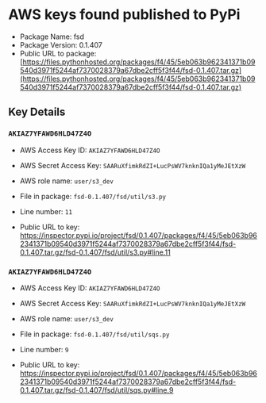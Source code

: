 # AWS keys found published to PyPi

* Package Name: fsd
* Package Version: 0.1.407
* Public URL to package: [https://files.pythonhosted.org/packages/f4/45/5eb063b962341371b09540d3971f5244af7370028379a67dbe2cff5f3f44/fsd-0.1.407.tar.gz](https://files.pythonhosted.org/packages/f4/45/5eb063b962341371b09540d3971f5244af7370028379a67dbe2cff5f3f44/fsd-0.1.407.tar.gz)

## Key Details

### `AKIAZ7YFAWD6HLD47Z4O`

* AWS Access Key ID: `AKIAZ7YFAWD6HLD47Z4O`
* AWS Secret Access Key: `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` 
* AWS role name: `user/s3_dev`
* File in package: `fsd-0.1.407/fsd/util/s3.py`
* Line number: `11`

* Public URL to key: https://inspector.pypi.io/project/fsd/0.1.407/packages/f4/45/5eb063b962341371b09540d3971f5244af7370028379a67dbe2cff5f3f44/fsd-0.1.407.tar.gz/fsd-0.1.407/fsd/util/s3.py#line.11



### `AKIAZ7YFAWD6HLD47Z4O`

* AWS Access Key ID: `AKIAZ7YFAWD6HLD47Z4O`
* AWS Secret Access Key: `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` 
* AWS role name: `user/s3_dev`
* File in package: `fsd-0.1.407/fsd/util/sqs.py`
* Line number: `9`

* Public URL to key: https://inspector.pypi.io/project/fsd/0.1.407/packages/f4/45/5eb063b962341371b09540d3971f5244af7370028379a67dbe2cff5f3f44/fsd-0.1.407.tar.gz/fsd-0.1.407/fsd/util/sqs.py#line.9



